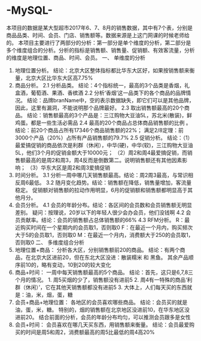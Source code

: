 # -MySQL-

本项目的数据是某大型超市2017年6、7、8月的销售数据，其中有7个表，分别是商品品类、时间、会员、门店、销售额等。数据来源是上这门网课的时候老师给的。
本项目主要进行了两部分的分析：第一部分是单个维度的分析，第二部分是多个维度组合的分析。分析的指标是销售额、销售量、促销额、有效客流量，分析的维度是地理位置、商品、时间、会员。
一、	单维度的分析
1.	地理位置分析。                                                                                结论：北京大区整体指标都比华东大区好，如果按销售额来衡量，北京大区比华东大区高7.75%
2.	商品分析。                                                                                                                                2.1  分析品类。                                                                                结论：4个指标统一，最高的3个品类是香烟，礼盒酒，葡萄酒、果酒、香槟酒                                                                                                               2.2  分析‘香烟’这一品类下的各个商品的品牌情况。                          结论：品牌branName中，空的表示数据缺失，即它们可以是其他品牌，因此，这里有漏洞，不能说明那个品牌最好。                                                                                                2.3  取出销售额最高的20个商品。                                                     结论：销售额最高的3个产品是：三江购物大豆油5L，苏北米(散装)，鲜鸡蛋。都是一些生活必需品                                                                2.4   最高的20个商品占总体商品销售额的比例 。                                结论：前20个商品占所有17346个商品销售额的22%； 满足2/8定理：前3000个产品（20%）占所有产品销售额的79.7%                                                                                                     2.5  促销分析。                                                                                结论：（1）最爱搞促销的商品依次是利群（休闲），中华(硬)，中华(软)，三江购物大豆油5L，他们3个月的促销金额大于10000元；                           （2）周2和周4最爱搞促销，而销售额最高的是周2和周3，周4反而是倒数第二。说明销售额还有其他因素影响；                                                    （3）华东大区是周2和周3爱搞促销           
3.	时间分析。                                                                                                                             3.1 分析一周中哪几天销售额最高。结论：周2周3最高，与常识相反周6最低。                                                                                                                                  3.2 随月变化趋势。结论：销售额在降低，销售量增加，客流量稳定。 促销额对销售额的拉动作用明显，6月的促销额和销售额都明显高于其他月分。
4.	会员分析。                                                                                                                           4.1 会员的年龄分布。结论：各区间的会员数和会员销售额无明显差别。 疑问：按理说，20岁以下的年轻人很少会办会员，他们没钱啊                                                 4.2 会员贡献率。结论：会员的销售额占总体销售额的66%                                                        4.3 RFM分析。                                                                                  R：最近购买时间在一个星期内的会员取1，否则取0                              F：在最近一个月内，购买频次大于5的会员取1，否则取0                    M：在最近一个月内，消费额大于250的会员取1，否则取0
二、	多维度组合分析
5.	地理位置+商品：  分析各大区，分别销售额前20的商品。           结论：有两个商品，在北京大区进前20，但在东北大区没进：散装糯米 和 黑鱼。 其余产品顺序前10的，略有变动，10到20的较大变化
6.	商品+时间：  一周中每天销售额最高的5个商品。                       结论：首先，这只是6,7,8三个月的情况。                                    1. 周5买烟的少了，销售额没有进前5                                         2. 周4有一特殊的商品‘利群（休闲）’，它在其他天销售额都没有进前5                                                                                   3. 大体上，人们每天买的东西就是：油，米，烟，蛋，糖      
7.	会员+商品+地理位置：  各地区的会员喜欢哪些商品。                   结论：会员买的就是油，蛋，米，糖。                                        特别的，烟的销售额在北京地区没进前10，在华东地区没进前20。                                        结合前面的分析，会员的年龄分布均匀，可以推测会员跟多是女性
8.	会员+时间：  会员喜欢在哪几天买东西，用销售额来衡量。         结论：会员最爱购买的时间是周5和周2，消费额最高的周5比最低的周4高20%




